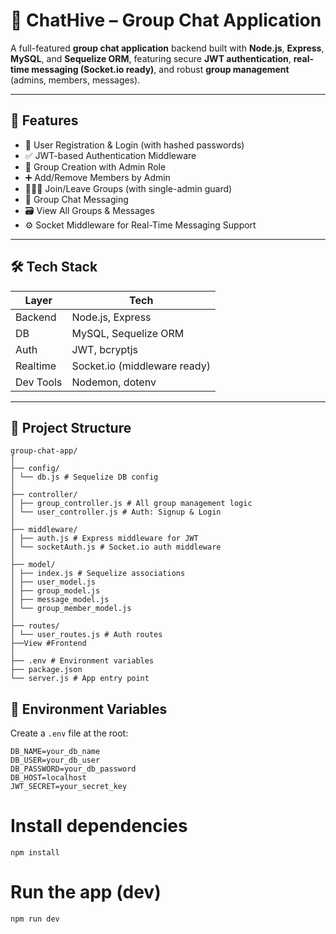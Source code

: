 # 💬 ChatHive – Group Chat Application

A full-featured **group chat application** backend built with **Node.js**, **Express**, **MySQL**, and **Sequelize ORM**, featuring secure **JWT authentication**, **real-time messaging (Socket.io ready)**, and robust **group management** (admins, members, messages).

---

## 🚀 Features

- 🔐 User Registration & Login (with hashed passwords)
- ✅ JWT-based Authentication Middleware
- 👥 Group Creation with Admin Role
- ➕ Add/Remove Members by Admin
- 🧑‍🤝‍🧑 Join/Leave Groups (with single-admin guard)
- 📩 Group Chat Messaging
- 🗃️ View All Groups & Messages
- ⚙️ Socket Middleware for Real-Time Messaging Support

---

## 🛠️ Tech Stack

| Layer        | Tech                     |
|--------------|--------------------------|
| Backend      | Node.js, Express         |
| DB           | MySQL, Sequelize ORM     |
| Auth         | JWT, bcryptjs            |
| Realtime     | Socket.io (middleware ready) |
| Dev Tools    | Nodemon, dotenv          |

---

## 📁 Project Structure
```
group-chat-app/
│
├── config/
│ └── db.js # Sequelize DB config
│
├── controller/
│ ├── group_controller.js # All group management logic
│ └── user_controller.js # Auth: Signup & Login
│
├── middleware/
│ ├── auth.js # Express middleware for JWT
│ └── socketAuth.js # Socket.io auth middleware
│
├── model/
│ ├── index.js # Sequelize associations
│ ├── user_model.js
│ ├── group_model.js
│ ├── message_model.js
│ └── group_member_model.js
│
├── routes/
│ └── user_routes.js # Auth routes
├──View #Frontend
│
├── .env # Environment variables
├── package.json
└── server.js # App entry point
```
## 🔐 Environment Variables

Create a `.env` file at the root:

```
DB_NAME=your_db_name
DB_USER=your_db_user
DB_PASSWORD=your_db_password
DB_HOST=localhost
JWT_SECRET=your_secret_key
```

# Install dependencies
```npm install```

# Run the app (dev)
```npm run dev```